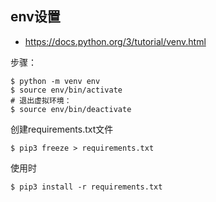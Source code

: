 ## env设置

- https://docs.python.org/3/tutorial/venv.html

步骤：

```
$ python -m venv env
$ source env/bin/activate
# 退出虚拟环境：
$ source env/bin/deactivate
```

创建requirements.txt文件

```
$ pip3 freeze > requirements.txt
```

使用时

```
$ pip3 install -r requirements.txt
```


